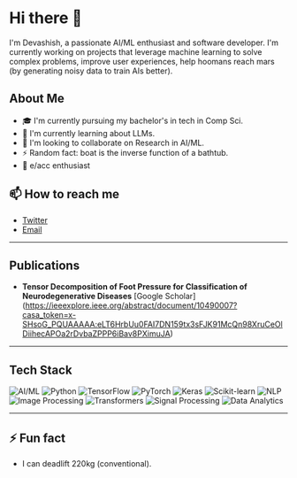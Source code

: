 # Hi there 👋

I'm Devashish, a passionate AI/ML enthusiast and software developer. I'm currently working on projects that leverage machine learning to solve complex problems, improve user experiences, help hoomans reach mars (by generating noisy data to train AIs better). 

##  About Me

- 🎓 I'm currently pursuing my bachelor's in tech in Comp Sci.
- 🌱 I'm currently learning about LLMs.
- 👯 I'm looking to collaborate on Research in AI/ML.
- ⚡ Random fact: boat is the inverse function of a bathtub.
- 🚀 e/acc enthusiast



## 📫 How to reach me

- [Twitter](https://twitter.com/faxtorjoe)
- [Email](mailto:devashishthapliyal1@gmail.com)


---
## Publications

- **Tensor Decomposition of Foot Pressure for Classification of Neurodegenerative Diseases**
 [Google Scholar]
(https://ieeexplore.ieee.org/abstract/document/10490007?casa_token=x-SHsoG_PQUAAAAA:eLT6HrbUu0FAI7DN159tx3sFJK91McQn98XruCeOlDiihecAPOa2rDvbaZPPP6iBav8PXimuJA)

---
## Tech Stack

![AI/ML](https://img.shields.io/badge/AI/ML-007ACC?style=for-the-badge&logo=nlp&logoColor=white)
![Python](https://img.shields.io/badge/Python-3776AB?style=for-the-badge&logo=python&logoColor=white)
![TensorFlow](https://img.shields.io/badge/TensorFlow-FF6F00?style=for-the-badge&logo=tensorflow&logoColor=white)
![PyTorch](https://img.shields.io/badge/PyTorch-EE4C2C?style=for-the-badge&logo=pytorch&logoColor=white)
![Keras](https://img.shields.io/badge/Keras-D00000?style=for-the-badge&logo=keras&logoColor=white)
![Scikit-learn](https://img.shields.io/badge/Scikit_learn-F7931E?style=for-the-badge&logo=scikit-learn&logoColor=white)
![NLP](https://img.shields.io/badge/NLP-007ACC?style=for-the-badge&logo=nlp&logoColor=white)
![Image Processing](https://img.shields.io/badge/Image_Processing-007ACC?style=for-the-badge&logo=opencv&logoColor=white)
![Transformers](https://img.shields.io/badge/Transformers-53B7DF?style=for-the-badge&logo=transformers&logoColor=white)
![Signal Processing](https://img.shields.io/badge/Signal_Processing-007ACC?style=for-the-badge&logo=scikit-learn&logoColor=white)
![Data Analytics](https://img.shields.io/badge/Data_Analytics-007ACC?style=for-the-badge&logo=python&logoColor=white)

---

## ⚡ Fun fact

- I can deadlift 220kg (conventional).
